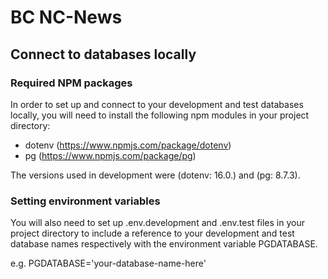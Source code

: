 # BC NC-News

## Connect to databases locally


### Required NPM packages

In order to set up and connect to your development and test databases locally, you will need to install the following npm modules in your project directory:

- dotenv (https://www.npmjs.com/package/dotenv)
- pg (https://www.npmjs.com/package/pg)

The versions used in development were (dotenv: 16.0.) and (pg: 8.7.3).


### Setting environment variables

You will also need to set up .env.development and .env.test files in your project directory to include a reference to your development and test database names respectively with the environment variable PGDATABASE.

e.g. PGDATABASE='your-database-name-here'